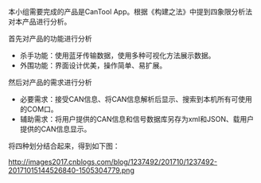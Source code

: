 本小组需要完成的产品是CanTool App。根据《构建之法》中提到四象限分析法对本产品进行分析。

首先对产品的功能进行分析

- 杀手功能：使用蓝牙传输数据，使用多种可视化方法展示数据。
- 外围功能：界面设计优美，操作简单、易扩展。

然后对产品的需求进行分析

- 必要需求：接受CAN信息、将CAN信息解析后显示、搜索到本机所有可使用的COM口。
- 辅助需求：将用户提供的CAN信息和信号数据库另存为xml和JSON、载用户提供的CAN信息显示。

将四种划分结合起来，得到如下图：

http://images2017.cnblogs.com/blog/1237492/201710/1237492-20171015144526840-1505304779.png

